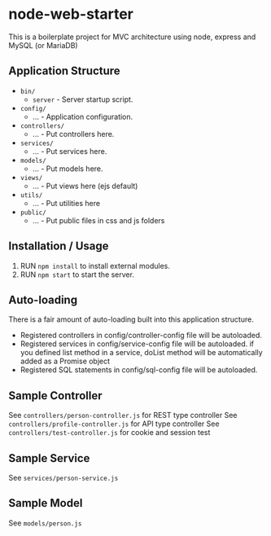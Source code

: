 # node-web-starter

This is a boilerplate project for MVC architecture using node, express and MySQL (or MariaDB)

## Application Structure

  * `bin/`
    * `server` - Server startup script.
  * `config/`
    * ... - Application configuration.
  * `controllers/`
    * ... - Put controllers here.
  * `services/`
    * ... - Put services here.
  * `models/`
    * ... - Put  models here.    
  * `views/`
    * ... - Put views here (ejs default)
  * `utils/`
    * ... - Put utilities here
  * `public/`
    * ... - Put public files in css and js folders
     

## Installation / Usage

  1. RUN `npm install` to install external modules.
  2. RUN `npm start` to start the server.


## Auto-loading

There is a fair amount of auto-loading built into this application structure.

  * Registered controllers in config/controller-config file will be autoloaded.
  * Registered services in config/service-config file will be autoloaded.
      if you defined list method in a service, doList method will be automatically added as a Promise object
  * Registered SQL statements in config/sql-config file will be autoloaded.
  
 
## Sample Controller

See `controllers/person-controller.js` for REST type controller
See `controllers/profile-controller.js` for API type controller
See `controllers/test-controller.js` for cookie and session test


## Sample Service

See `services/person-service.js`


## Sample Model

See `models/person.js`

